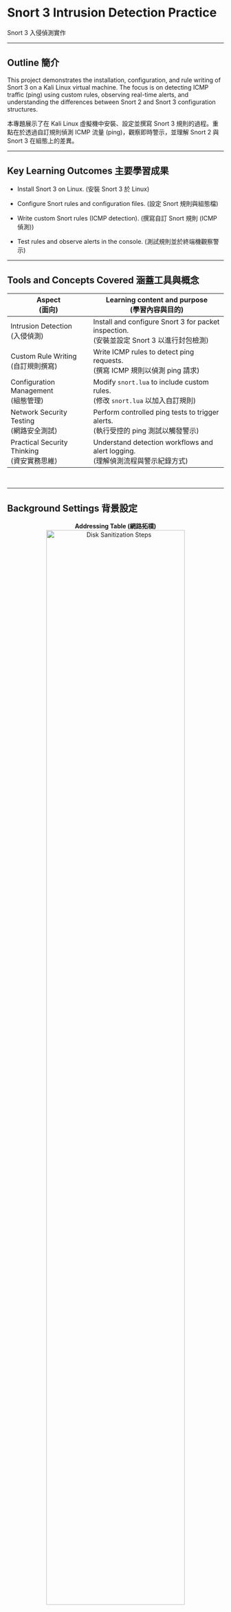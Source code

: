 # Snort 3 Intrusion Detection Practice
Snort 3 入侵偵測實作

---------

<h2>Outline 簡介</h2>

This project demonstrates the installation, configuration, and rule writing of Snort 3 on a Kali Linux virtual machine. The focus is on detecting ICMP traffic (ping) using custom rules, observing real-time alerts, and understanding the differences between Snort 2 and Snort 3 configuration structures.

本專題展示了在 Kali Linux 虛擬機中安裝、設定並撰寫 Snort 3 規則的過程。重點在於透過自訂規則偵測 ICMP 流量 (ping)，觀察即時警示，並理解 Snort 2 與 Snort 3 在組態上的差異。

---------
<h2>Key Learning Outcomes 主要學習成果</h2>

* Install Snort 3 on Linux. (安裝 Snort 3 於 Linux)

* Configure Snort rules and configuration files. (設定 Snort 規則與組態檔)

* Write custom Snort rules (ICMP detection). (撰寫自訂 Snort 規則 (ICMP 偵測))

* Test rules and observe alerts in the console. (測試規則並於終端機觀察警示)

---------

<h2>Tools and Concepts Covered 涵蓋工具與概念</h2>

<div align="center">
</p>

| Aspect <br/>(面向) | Learning content and purpose <br/>(學習內容與目的) |
| ----------------- | ----------------------------------------------- |
| Intrusion Detection <br/>(入侵偵測) | Install and configure Snort 3 for packet inspection. <br/>(安裝並設定 Snort 3 以進行封包檢測) |
| Custom Rule Writing <br/>(自訂規則撰寫) | Write ICMP rules to detect ping requests. <br/>(撰寫 ICMP 規則以偵測 ping 請求) |
| Configuration Management <br/>(組態管理) | Modify `snort.lua` to include custom rules. <br/>(修改 `snort.lua` 以加入自訂規則) |
| Network Security Testing <br/>(網路安全測試) | Perform controlled ping tests to trigger alerts. <br/>(執行受控的 ping 測試以觸發警示) |
| Practical Security Thinking <br/>(資安實務思維) | Understand detection workflows and alert logging. <br/>(理解偵測流程與警示紀錄方式) |
</div>
<br/>

---------

<h2>Background Settings 背景設定</h2>

<p align="center">
<b>Addressing Table (網路拓樸)</b><br/>
<img src="https://i.imgur.com/acBAYqs.jpeg" height="80%" width="80%" alt="Disk Sanitization Steps"/>
<br />
<br />

<div align="center">
<b>Addressing Table (設備位址表)</b>
</p>

| Device <br/>(設備) | Interface <br/>(介面) | IP Address <br/>(IP 位址) | Subnet Mask <br/>(子網路遮罩) | Default Gateway <br/>(預設閘道) |
| ----------------- | ---------------------- | -------------------------- | ----------------------------- | ------------------------------- |
| RT1               | G0/0                   | 172.31.1.126               | 255.255.255.224               | N/A                             |
| RT1               | S0/0/0                 | 209.165.1.2                | 255.255.255.252               | N/A                             |
| PC1               | NIC                    | 172.31.1.101               | 255.255.255.224               | 172.31.1.126                    |
| PC2               | NIC                    | 172.31.1.102               | 255.255.255.224               | 172.31.1.126                    |
| PC3               | NIC                    | 172.31.1.103               | 255.255.255.224               | 172.31.1.126                    |
| Server1           | NIC                    | 64.101.255.254             | N/A                           | N/A                             |
| Server2           | NIC                    | 64.103.255.254             | N/A                           | N/A                             |
</div>
<br/>

In this scenario, specific devices on the LAN are allowed or restricted when accessing different services provided by servers located on the Internet. (在此情境中，區域網路中的特定裝置在存取位於網際網路伺服器的不同服務時，會受到允許或限制。)

* PC1 should be blocked from accessing HTTP (port 80) and HTTPS (port 443) on Server1 and Server2.<br/>
  PC1 應被禁止存取 Server1 與 Server2 的 HTTP (80) 與 HTTPS (443) 服務</b>
  <br/>
  
* PC2 should be blocked from accessing FTP (port 21) on Server1 and Server2.<br/>
  PC2 應被禁止存取 Server1 與 Server2 的 FTP (21) 服務</b>
* PC3 should be blocked from sending ICMP (ping) to Server1 and Server2.<br/>
  PC3 應被禁止對 Server1 與 Server2 發送 ICMP (ping) 封包</b>
* All other traffic should be permitted<br/>
  其他所有流量則允許通過</b>

---------

<h2>Materials and Methods 材料與方法</h2>

[Environment]
* Oracle VM VirtualBox (VirtualBox 虛擬機)</b>
* Kali Linux OS (Kali Linux 作業系統)</b>
* Cisco Packet Tracer 8.2.2 </b>

[Tasks]
* Configure a Named Extended ACL (設定命名延伸 ACL)</b>
* Verify ACL Configuration (驗證 ACL 設定)</b>
* Apply the ACL on the Interface (在介面上套用 ACL)</b>
* Test the ACL Implementation (測試 ACL 實作)</b>

---------

<h2>Practice 實踐</h2>

<p align="center">
<b>Task 1: Configure a Named Extended ACL<br/>(設定命名延伸 ACL)</b><br/>
<img src="https://i.imgur.com/OAxFGYt.jpeg" height="80%" width="80%" alt="Disk Sanitization Steps"/>
<br />
<br />
<b>Task 2: Verify ACL Configuration<br/>(驗證 ACL 設定)</b><br/>
<img src="https://i.imgur.com/Nws9sQv.jpeg" height="80%" width="80%" alt="Disk Sanitization Steps"/>
<br />
<br />
<b>Task 3: Apply the ACL on the Interface<br/>(在介面上套用 ACL)</b><br/>
<img src="https://i.imgur.com/3Zaz1Hh.jpeg" height="80%" width="80%" alt="Disk Sanitization Steps"/>
<br />
<br />
<b>Task 4-1: PC1 to Server1 & Server2</b><br/>
<img src="https://i.imgur.com/PFXcRvZ.jpeg" height="80%" width="80%" alt="Disk Sanitization Steps"/>
<br />
<br />
<b>Task 4-2: PC2 to Server1 & Server2</b><br/>
<img src="https://i.imgur.com/4gAecmw.jpeg" height="80%" width="80%" alt="Disk Sanitization Steps"/>
<br />
<br />
<b>Task 4-3: PC3 to Server1 & Server2</b><br/>
<img src="https://i.imgur.com/mp6TlYd.jpeg" height="80%" width="80%" alt="Disk Sanitization Steps"/>
<br />


---------
<h2>Results 成果展示</h2>

This project successfully demonstrated the use of extended IPv4 Access Control Lists (ACLs) to enforce fine-grained traffic restrictions across a simulated enterprise network. By applying a named ACL on the router interface, we controlled access to different services based on both the source device and the destination server.

本專題成功展示了如何使用 延伸 IPv4 ACL 來在模擬企業網路中進行細緻的流量限制。透過在路由器介面套用命名 ACL，我們能根據 來源端設備 與 目的伺服器 來管控不同服務的存取。

Key results included:<br/>主要成果如下：</b><br/>

* PC1 was blocked from accessing the HTTP/HTTPS services of both servers, ensuring restricted web access.<br/>
  (PC1 被阻擋存取兩台伺服器的 HTTP/HTTPS 服務，確保網頁存取受限)</b>

* PC2 was blocked from FTP access, simulating file transfer limitations.<br/>
  (PC2 被阻擋 FTP 存取，模擬檔案傳輸限制)</b>

* PC3 was restricted from ICMP (ping) traffic, preventing basic connectivity checks.<br/>
  (PC3 被限制 ICMP (ping) 流量，避免進行連線測試)</b>

* Other legitimate traffic was permitted, ensuring normal network operations.<br/>
  (其他合法流量則被允許，確保正常的網路運作)</b>
  <br/>

Through these steps, the lab highlighted how ACLs provide a layered approach to network security, enabling administrators to enforce policies that align with organizational needs. This exercise also strengthened skills in router configuration, verification commands, and troubleshooting within a controlled Packet Tracer environment.

透過這些操作，本專題強調了 ACL 如何提供 分層式的網路安全防護，協助管理員依照組織需求制定政策。本次實作同時強化了在 路由器設定、驗證指令及故障排除 方面的實務能力，並在 Packet Tracer 環境下提供安全的學習與測試平台。

<p align="center"> <b>Command Differences<br/>(指令差異)</b> </p>

| Command <br/>(指令)     | Description <br/>(說明)                                                                                                                                                             | 中文說明                                                         |
| --------------------- | --------------------------------------------------------------------------------------------------------------------------------------------------------------------------------- | ------------------------------------------------------------ |
| `show access-lists`   | Displays all ACL rules with **sequence numbers**. Sequence numbers define the processing order of ACL entries and allow easier modifications (e.g., inserting or deleting rules). | 顯示所有 ACL 規則，並附帶**序號**。序號決定 ACL 規則的處理順序，也方便後續修改（例如插入或刪除特定規則）。 |
| `show running-config` | Displays the device’s current configuration file, including ACLs, but **without sequence numbers**. The ACL rules are shown only as part of the full configuration.               | 顯示設備目前的設定檔，其中包含 ACL，但**不會顯示序號**。ACL 規則僅作為整體設定的一部分被列出。        |

---------

<h2>Reference 參考</h2>

[UniSQ] [CSC8520 - Securing Networks](https://handbook-guide.unisq.edu.au/course/2025/CSC8520)
<br/>
